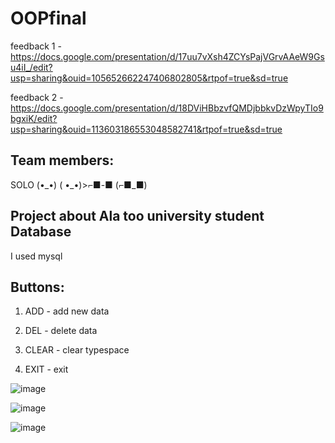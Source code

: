 # OOPfinal

feedback 1 - https://docs.google.com/presentation/d/17uu7vXsh4ZCYsPajVGrvAAeW9Gsu4iI_/edit?usp=sharing&ouid=105652662247406802805&rtpof=true&sd=true

feedback 2 - https://docs.google.com/presentation/d/18DViHBbzvfQMDjbbkvDzWpyTIo9bgxiK/edit?usp=sharing&ouid=113603186553048582741&rtpof=true&sd=true

## Team members:
SOLO (•\_•) ( •\_•)>⌐■-■ (⌐■_■)

## Project about Ala too university student Database
I used mysql

## Buttons:

1) ADD - add new data

2) DEL - delete data

3) CLEAR - clear typespace

4) EXIT - exit 

![image](https://user-images.githubusercontent.com/73985106/147854207-96888c68-d67e-4b08-b32c-bb661a9f24c9.png)



![image](https://user-images.githubusercontent.com/73985106/147854242-e2831d53-0b8f-47c8-87d3-857561d8c67d.png)



![image](https://user-images.githubusercontent.com/73985106/147854248-e8f35a81-fedc-42f6-8f80-327fcafe3cdd.png)
